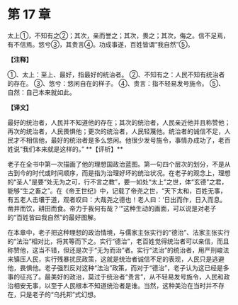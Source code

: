 # 第 17 章

太上①，不知有之②；其次，亲而誉之；其次，畏之；其次，侮之。信不足焉，有不信焉。悠兮③，其贵言④。功成事遂，百姓皆谓“我自然”⑤。

**【注释】**

①、太上：至上、最好，指最好的统治者。
②、不知有之：人民不知有统治者的存在。
③、悠兮：悠闲自在的样子。
④、贵言：指不轻易发号施令。
⑤、自然：自己本来就如此。

**【译文】**

最好的统治者，人民并不知道他的存在；其次的统治者，人民亲近他并且称赞他；再次的统治者，人民畏惧他；更次的统治者，人民轻蔑他。统治者的诚信不足，人民才不相信他，最好的统治者是多么悠闲。他很少发号施令，事情办成功了，老百姓说“我们本来就是这样的。”
\**【评析】**

老子在全书中第一次描画了他的理想国政治蓝图。第一句四个层次的划分，不是从古到今的时代或时间顺序，而是指为治理好坏的统治状况。在老子的观念上，理想的“圣人”是要“处无为之可，行不言之教”，要一如处“太上”之世，体“玄德”之君，能够“生之畜之”。在《帝王世纪》中，记载了帝尧之世，“天下太和，百姓无事，有五老人击壤于道，观者叹曰：大哉尧之德也！老人曰：‘日出而作，日入而息。凿井而饮，耕田而食。帝力于我何有哉？’”这种生动的画面，可以说是对老子的“百姓皆曰我自然”的最好图解。

在本章中，老子把这种理想的政治情境，与儒家主张实行的“德治”、法家主张实行的“法治”相对比，将其等而下之。实行“德治”，老百姓觉得统治者可以亲信，而且称赞他，这当不错，但还是次于“无为而治”者。实行“法治”的统治者，用严刑峻法来镇压人民，实行残暴扰民政策，这就是统治者诚信不足的表现，人民只是逃避他，畏惧他。老子强烈反对这种“法治”政策，而对于“德治”，老子认为这已经是多事的征兆了。最美好的政治，莫过于统治者“贵言”，从不轻易发号施令，人民和政治相安无事，以至于人民根本不知道统治者是谁。当然，这种美治在当时并不存在，只是老子的“乌托邦”式幻想。
